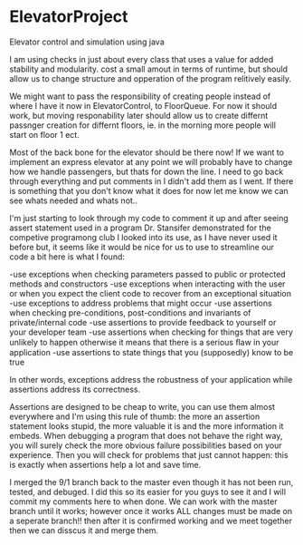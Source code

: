 # ElevatorProject
Elevator control and simulation using java

I am using checks in just about every class that uses a value for added stability and modularity. 
cost a small amout in terms of runtime, but should allow us to change structure and opperation of the program relitively easily.

We might want to pass the responsibility of creating people instead of where I have it now in ElevatorControl, to FloorQueue. For now it should work, but moving responability later should allow us to create differnt passnger creation for differnt floors, ie. in the morning more people will start on floor 1 ect.


Most of the back bone for the elevator should be there now! If we want to implement an express elevator at any point we will probably have to change how we handle passengers, but thats for down the line. I need to go back through everything and put comments in I didn't add them as I went. If there is something that you don't know what it does for now let me know we can see whats needed and whats not..

I'm just starting to look through my code to comment it up and after seeing assert statement used in a program Dr. Stansifer demonstrated for the competive programong club I looked into its use, as I have never used it before but, it seems like it would be nice for us to use to streamline our code a bit here is what I found: 

-use exceptions when checking parameters passed to public or protected methods and constructors
-use exceptions when interacting with the user or when you expect the client code to recover from an exceptional situation
-use exceptions to address problems that might occur
-use assertions when checking pre-conditions, post-conditions and invariants of private/internal code
-use assertions to provide feedback to yourself or your developer team
-use assertions when checking for things that are very unlikely to happen otherwise it means that there is a serious ﬂaw in your application
-use assertions to state things that you (supposedly) know to be true

In other words, exceptions address the robustness of your application while assertions address its correctness.

Assertions are designed to be cheap to write, you can use them almost everywhere and I'm using this rule of thumb: the more an assertion statement looks stupid, the more valuable it is and the more information it embeds. When debugging a program that does not behave the right way, you will surely check the more obvious failure possibilities based on your experience. Then you will check for problems that just cannot happen: this is exactly when assertions help a lot and save time.

I merged the 9/1 branch back to the master even though it has not been run, tested, and debuged. I did this so its easier for you guys to see it and I will commit my comments here to when done. We can work with the master branch until it works; however once it works ALL changes must be made on a seperate branch!! then after it is confirmed working and we meet together then we can disscus it and merge them.
